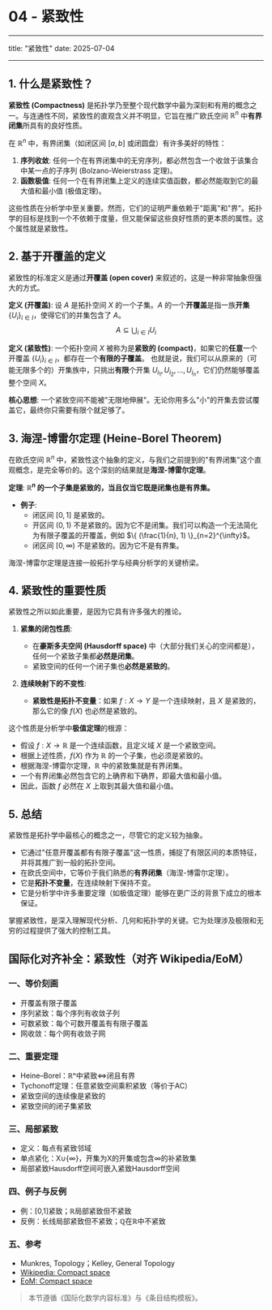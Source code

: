 # 04 - 紧致性

---

title: "紧致性"
date: 2025-07-04

---

## 1. 什么是紧致性？

**紧致性 (Compactness)** 是拓扑学乃至整个现代数学中最为深刻和有用的概念之一。与连通性不同，紧致性的直观含义并不明显，它旨在推广欧氏空间 $\mathbb{R}^n$ 中**有界闭集**所具有的良好性质。

在 $\mathbb{R}^n$ 中，有界闭集（如闭区间 $[a,b]$ 或闭圆盘）有许多美好的特性：

1. **序列收敛**: 任何一个在有界闭集中的无穷序列，都必然包含一个收敛于该集合中某一点的子序列 (Bolzano-Weierstrass 定理)。
2. **函数极值**: 任何一个在有界闭集上定义的连续实值函数，都必然能取到它的最大值和最小值 (极值定理)。

这些性质在分析学中至关重要。然而，它们的证明严重依赖于"距离"和"界"。拓扑学的目标是找到一个不依赖于度量，但又能保留这些良好性质的更本质的属性。这个属性就是紧致性。

## 2. 基于开覆盖的定义

紧致性的标准定义是通过**开覆盖 (open cover)** 来叙述的，这是一种非常抽象但强大的方式。

**定义 (开覆盖)**:
设 $A$ 是拓扑空间 $X$ 的一个子集。$A$ 的一个**开覆盖**是指一族**开集** $\{U_i\}_{i \in I}$，使得它们的并集包含了 $A$。
$$ A \subseteq \bigcup_{i \in I} U_i $$

**定义 (紧致性)**:
一个拓扑空间 $X$ 被称为是**紧致的 (compact)**，如果它的**任意**一个开覆盖 $\{U_i\}_{i \in I}$，都存在一个**有限的子覆盖**。
也就是说，我们可以从原来的（可能无限多个的）开集族中，只挑出**有限**个开集 $U_{i_1}, U_{i_2}, \dots, U_{i_n}$，它们仍然能够覆盖整个空间 $X$。

**核心思想**: 一个紧致空间不能被"无限地伸展"。无论你用多么"小"的开集去尝试覆盖它，最终你只需要有限个就足够了。

## 3. 海涅-博雷尔定理 (Heine-Borel Theorem)

在欧氏空间 $\mathbb{R}^n$ 中，紧致性这个抽象的定义，与我们之前提到的"有界闭集"这个直观概念，是完全等价的。这个深刻的结果就是**海涅-博雷尔定理**。

**定理**: **$\mathbb{R}^n$ 的一个子集是紧致的，当且仅当它既是闭集也是有界集。**

- **例子**:
  - 闭区间 $[0, 1]$ 是紧致的。
  - 开区间 $(0, 1)$ 不是紧致的。因为它不是闭集。我们可以构造一个无法简化为有限子覆盖的开覆盖，例如 $\{ (\frac{1}{n}, 1) \}_{n=2}^{\infty}$。
  - 闭区间 $[0, \infty)$ 不是紧致的。因为它不是有界集。

海涅-博雷尔定理是连接一般拓扑学与经典分析学的关键桥梁。

## 4. 紧致性的重要性质

紧致性之所以如此重要，是因为它具有许多强大的推论。

1. **紧集的闭包性质**:
    - 在**豪斯多夫空间 (Hausdorff space)** 中（大部分我们关心的空间都是），任何一个紧致子集都**必然是闭集**。
    - 紧致空间的任何一个闭子集也**必然是紧致的**。

2. **连续映射下的不变性**:
    - **紧致性是拓扑不变量**：如果 $f: X \to Y$ 是一个连续映射，且 $X$ 是紧致的，那么它的像 $f(X)$ 也必然是紧致的。

这个性质是分析学中**极值定理**的根源：

- 假设 $f: X \to \mathbb{R}$ 是一个连续函数，且定义域 $X$ 是一个紧致空间。
- 根据上述性质，$f(X)$ 作为 $\mathbb{R}$ 的一个子集，也必须是紧致的。
- 根据海涅-博雷尔定理，$\mathbb{R}$ 中的紧致集就是有界闭集。
- 一个有界闭集必然包含它的上确界和下确界，即最大值和最小值。
- 因此，函数 $f$ 必然在 $X$ 上取到其最大值和最小值。

## 5. 总结

紧致性是拓扑学中最核心的概念之一，尽管它的定义较为抽象。

- 它通过"任意开覆盖都有有限子覆盖"这一性质，捕捉了有限区间的本质特征，并将其推广到一般的拓扑空间。
- 在欧氏空间中，它等价于我们熟悉的**有界闭集**（海涅-博雷尔定理）。
- 它是**拓扑不变量**，在连续映射下保持不变。
- 它是分析学中许多重要定理（如极值定理）能够在更广泛的背景下成立的根本保证。

掌握紧致性，是深入理解现代分析、几何和拓扑学的关键。它为处理涉及极限和无穷的过程提供了强大的控制工具。

## 国际化对齐补全：紧致性（对齐 Wikipedia/EoM）

### 一、等价刻画

- 开覆盖有限子覆盖
- 序列紧致：每个序列有收敛子列
- 可数紧致：每个可数开覆盖有有限子覆盖
- 网收敛：每个网有收敛子网

### 二、重要定理

- Heine–Borel：ℝⁿ中紧致⇔闭且有界
- Tychonoff定理：任意紧致空间乘积紧致（等价于AC）
- 紧致空间的连续像是紧致的
- 紧致空间的闭子集紧致

### 三、局部紧致

- 定义：每点有紧致邻域
- 单点紧化：X∪{∞}，开集为X的开集或包含∞的补紧致集
- 局部紧致Hausdorff空间可嵌入紧致Hausdorff空间

### 四、例子与反例

- 例：[0,1]紧致；ℝ局部紧致但不紧致
- 反例：长线局部紧致但不紧致；ℚ在ℝ中不紧致

### 五、参考

- Munkres, Topology；Kelley, General Topology
- [Wikipedia: Compact space](https://en.wikipedia.org/wiki/Compact_space)
- [EoM: Compact space](https://encyclopediaofmath.org/wiki/Compact_space)

> 本节遵循《国际化数学内容标准》与《条目结构模板》。
